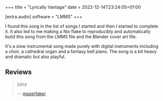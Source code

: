 +++
title = "Lyrically Vantage"
date = 2022-12-14T23:24:05+01:00

[extra.audio]
software = "LMMS"
+++

I found this song in the list of songs I started and then I started to complete it. It also led to me making a Nix flake to reproducibly and automatically build this song from the LMMS file and the Blender cover art file.

It's a slow instrumental song made purely with digital instruments including a choir, a cathedral organ and a fantasy bell piano. The song is a bit heavy and dramatic but also playful.

## Reviews

> juicy
>
> -- [mazerfaker](https://matrix.to/#/@jau2o-dk45a3:artemislena.eu)
